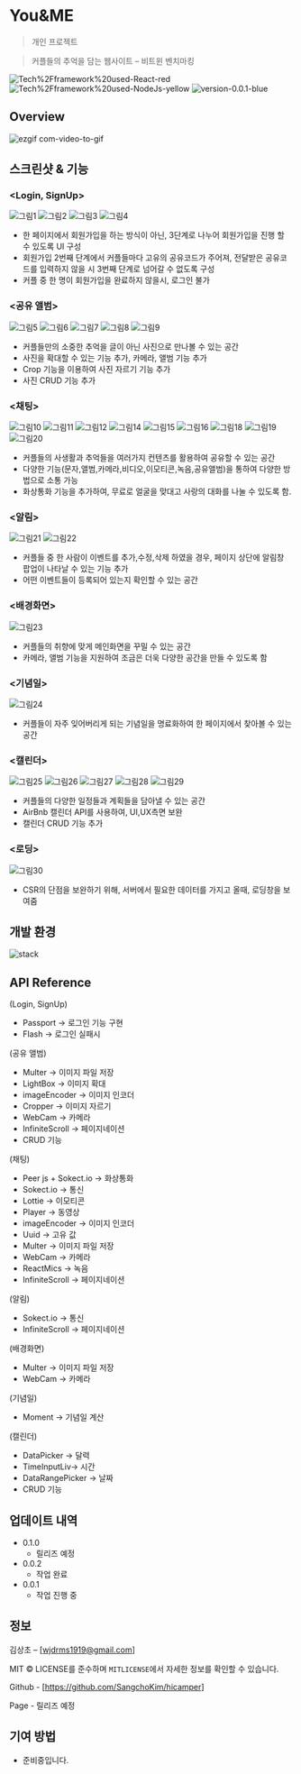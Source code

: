 # You&ME

> 개인 프로젝트

> 커플들의 추억을 담는 웹사이트 – 비트윈 벤치마킹

![Tech%2Fframework%20used-React-red](https://img.shields.io/badge/Tech%2Fframework%20used-React-red.svg)
![Tech%2Fframework%20used-NodeJs-yellow](https://img.shields.io/badge/Tech%2Fframework%20used-NodeJs-yellow.svg)
![version-0.0.1-blue](https://img.shields.io/badge/version-0.0.1-blue)

## Overview
![ezgif com-video-to-gif](https://user-images.githubusercontent.com/36231361/66123948-27a45800-e61e-11e9-9ec6-352217f96475.gif)

## 스크린샷 & 기능 

### <Login, SignUp>

![그림1](https://user-images.githubusercontent.com/36231361/66124723-21af7680-e620-11e9-9db4-ce7d44fbd8b5.png)
![그림2](https://user-images.githubusercontent.com/36231361/66124724-21af7680-e620-11e9-8c59-ff4699e5060c.png)
![그림3](https://user-images.githubusercontent.com/36231361/66124726-21af7680-e620-11e9-945d-9b1ef651a397.png)
![그림4](https://user-images.githubusercontent.com/36231361/66124727-22480d00-e620-11e9-93f0-8a1860411aa0.png)
- 한 페이지에서 회원가입을 하는 방식이 아닌, 3단계로 나누어 회원가입을 진행 할 수 있도록 UI 구성
- 회원가입 2번째 단계에서 커플들마다 고유의 공유코드가 주어져, 전달받은 공유코드를 입력하지 않을 시 3번째 단계로 넘어갈 수 없도록 구성
- 커플 중 한 명이 회원가입을 완료하지 않을시, 로그인 불가  

### <공유 앨범>
 
![그림5](https://user-images.githubusercontent.com/36231361/66124703-0e9ca680-e620-11e9-8094-b370787996f5.png)
![그림6](https://user-images.githubusercontent.com/36231361/66124704-0e9ca680-e620-11e9-9698-283bf72417d3.png)
![그림7](https://user-images.githubusercontent.com/36231361/66124706-0e9ca680-e620-11e9-810f-72fdaa27c559.png)
![그림8](https://user-images.githubusercontent.com/36231361/66124707-0e9ca680-e620-11e9-8cc4-3de6f0a2de9d.png)
![그림9](https://user-images.githubusercontent.com/36231361/66124708-0f353d00-e620-11e9-8ada-6bf272011ea3.png)
- 커플들만의 소중한 추억을 글이 아닌 사진으로 만나볼 수 있는 공간 
- 사진을 확대할 수 있는 기능 추가, 카메라, 앨범 기능 추가
- Crop 기능을 이용하여 사진 자르기 기능 추가
- 사진 CRUD 기능 추가 

### <채팅>

![그림10](https://user-images.githubusercontent.com/36231361/66124664-f6c52280-e61f-11e9-9f73-c73b69942cf0.png)
![그림11](https://user-images.githubusercontent.com/36231361/66124665-f6c52280-e61f-11e9-944a-2f705e09cd1c.png)
![그림12](https://user-images.githubusercontent.com/36231361/66124666-f6c52280-e61f-11e9-9e21-113f8f6a93ae.png)
![그림14](https://user-images.githubusercontent.com/36231361/66124658-f593f580-e61f-11e9-8867-7998ef3bedf9.png)
![그림15](https://user-images.githubusercontent.com/36231361/66124659-f593f580-e61f-11e9-8903-1bbadf2a15af.png)
![그림16](https://user-images.githubusercontent.com/36231361/66124660-f62c8c00-e61f-11e9-8f46-0637a419f9d1.png)
![그림18](https://user-images.githubusercontent.com/36231361/66124661-f62c8c00-e61f-11e9-9a0d-a0d8a5c1e4eb.png)
![그림19](https://user-images.githubusercontent.com/36231361/66124662-f62c8c00-e61f-11e9-8edb-341eda9d03ed.png)
![그림20](https://user-images.githubusercontent.com/36231361/66124663-f62c8c00-e61f-11e9-861f-dd97ed6833e9.png)
- 커플들의 사생활과 추억들을 여러가지 컨텐츠를 활용하여 공유할 수 있는 공간 
- 다양한 기능(문자,앨범,카메라,비디오,이모티콘,녹음,공유앨범)을 통하여 다양한 방법으로 소통 가능 
- 화상통화 기능을 추가하여, 무료로 얼굴을 맞대고 사랑의 대화를 나눌 수 있도록 함.

### <알림> 

![그림21](https://user-images.githubusercontent.com/36231361/66124637-e2812580-e61f-11e9-9189-9c731faaa93c.png)
![그림22](https://user-images.githubusercontent.com/36231361/66124636-e2812580-e61f-11e9-81cb-5d89fa300504.png)
- 커플들 중 한 사람이 이벤트를 추가,수정,삭제 하였을 경우, 페이지 상단에 알림창 팝업이 나타날 수 있는 기능 추가 
- 어떤 이벤트들이 등록되어 있는지 확인할 수 있는 공간

### <배경화면>

![그림23](https://user-images.githubusercontent.com/36231361/66124614-d09f8280-e61f-11e9-82c1-7447e5d464fd.png)
- 커플들의 취향에 맞게 메인화면을 꾸밀 수 있는 공간 
- 카메라, 앨범 기능을 지원하여 조금은 더욱 다양한 공간을 만들 수 있도록 함

### <기념일>

![그림24](https://user-images.githubusercontent.com/36231361/66124604-c9787480-e61f-11e9-8759-f4fff8e717bd.png)
- 커플들이 자주 잊어버리게 되는 기념일을 명료화하여 한 페이지에서 찾아볼 수 있는 공간

### <캘린더>

![그림25](https://user-images.githubusercontent.com/36231361/66124584-bc5b8580-e61f-11e9-803a-51bdae7da84d.png)
![그림26](https://user-images.githubusercontent.com/36231361/66124585-bc5b8580-e61f-11e9-8fa7-a7170f41778b.png)
![그림27](https://user-images.githubusercontent.com/36231361/66124580-bbc2ef00-e61f-11e9-901f-b3a8482f25f4.png)
![그림28](https://user-images.githubusercontent.com/36231361/66124581-bbc2ef00-e61f-11e9-923c-34f5d02edf9f.png)
![그림29](https://user-images.githubusercontent.com/36231361/66124583-bc5b8580-e61f-11e9-9844-caf5aad7fc72.png)
- 커플들의 다양한 일정들과 계획들을 담아낼 수 있는 공간
- AirBnb 캘린더 API를 사용하여, UI,UX측면 보완
- 캘린더 CRUD 기능 추가

### <로딩>

![그림30](https://user-images.githubusercontent.com/36231361/66124561-ac43a600-e61f-11e9-91f2-5bee6aa7830d.png)
- CSR의 단점을 보완하기 위해, 서버에서 필요한 데이터를 가지고 올때, 로딩창을 보여줌



## 개발 환경 
![stack](https://user-images.githubusercontent.com/36231361/66124343-127bf900-e61f-11e9-8f1a-2cff58cf3170.png)

## API Reference

(Login, SignUp)
- Passport -> 로그인 기능 구현
- Flash -> 로그인 실패시 

(공유 앨범)
-	Multer -> 이미지 파일 저장
-	LightBox -> 이미지 확대
-	imageEncoder -> 이미지 인코더
-	Cropper -> 이미지 자르기
-	WebCam -> 카메라 
-	InfiniteScroll -> 페이지네이션 
-	CRUD 기능

(채팅)
- Peer js + Sokect.io -> 화상통화 
-	Sokect.io -> 통신
-	Lottie -> 이모티콘
-	Player -> 동영상
-	imageEncoder -> 이미지 인코더
-	Uuid -> 고유 값
-	Multer -> 이미지 파일 저장
-	WebCam -> 카메라  
-	ReactMics -> 녹음
-	InfiniteScroll -> 페이지네이션

(알림)
-	Sokect.io -> 통신
-	InfiniteScroll -> 페이지네이션 

(배경화면)
-	Multer -> 이미지 파일 저장
-	WebCam -> 카메라 

(기념일)
-	Moment -> 기념일 계산

(캘린더)
-	DataPicker -> 달력
-	TimeInputLiv-> 시간
-	DataRangePicker -> 날짜 
-	CRUD 기능 
 
## 업데이트 내역

* 0.1.0
    * 릴리즈 예정
* 0.0.2
    * 작업 완료    
* 0.0.1
    * 작업 진행 중

## 정보

김상초 – [wjdrms1919@gmail.com] 

MIT © LICENSE를 준수하며 ``MITLICENSE``에서 자세한 정보를 확인할 수 있습니다.

Github - [https://github.com/SangchoKim/hicamper]

Page - 릴리즈 예정

## 기여 방법

- 준비중입니다. 
